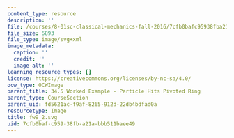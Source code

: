 ```yaml
---
content_type: resource
description: ''
file: /courses/8-01sc-classical-mechanics-fall-2016/7cfb0bafc95938fba21abbb511baee49_fw9_2.svg
file_size: 6893
file_type: image/svg+xml
image_metadata:
  caption: ''
  credit: ''
  image-alt: ''
learning_resource_types: []
license: https://creativecommons.org/licenses/by-nc-sa/4.0/
ocw_type: OCWImage
parent_title: 34.5 Worked Example - Particle Hits Pivoted Ring
parent_type: CourseSection
parent_uid: fd5621ac-f9af-8265-912d-22db4bdfad0a
resourcetype: Image
title: fw9_2.svg
uid: 7cfb0baf-c959-38fb-a21a-bbb511baee49
---
```

